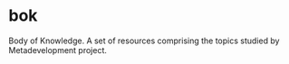 # bok
Body of Knowledge. A set of resources comprising the topics studied by Metadevelopment project. 
